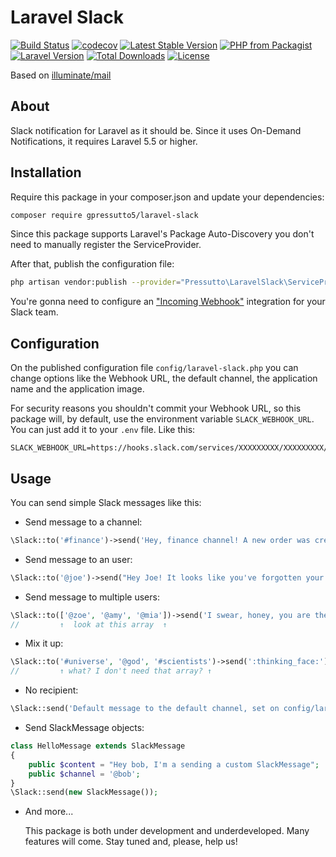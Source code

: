 # Laravel Slack
[![Build Status](https://img.shields.io/travis/gpressutto5/laravel-slack/master.svg?style=for-the-badge)](https://travis-ci.com/gpressutto5/laravel-slack)
[![codecov](https://img.shields.io/codecov/c/github/gpressutto5/laravel-slack/master.svg?style=for-the-badge)](https://codecov.io/gh/gpressutto5/laravel-slack)
[![Latest Stable Version](https://img.shields.io/packagist/v/gpressutto5/laravel-slack.svg?style=for-the-badge)](https://packagist.org/packages/gpressutto5/laravel-slack)
[![PHP from Packagist](https://img.shields.io/packagist/php-v/gpressutto5/laravel-slack.svg?style=for-the-badge)](https://packagist.org/packages/gpressutto5/laravel-slack)
[![Laravel Version](https://img.shields.io/badge/laravel-%3E%3D5.5-orange.svg?style=for-the-badge)](https://packagist.org/packages/gpressutto5/laravel-slack)
[![Total Downloads](https://img.shields.io/packagist/dt/gpressutto5/laravel-slack.svg?style=for-the-badge)](https://packagist.org/packages/gpressutto5/laravel-slack)
[![License](https://img.shields.io/packagist/l/gpressutto5/laravel-slack.svg?style=for-the-badge)](https://packagist.org/packages/gpressutto5/laravel-slack)

Based on [illuminate/mail](https://github.com/illuminate/mail)

## About

Slack notification for Laravel as it should be.
Since it uses On-Demand Notifications, it requires Laravel 5.5 or higher.

## Installation 

Require this package in your composer.json and update your dependencies:

```bash
composer require gpressutto5/laravel-slack
```

Since this package supports Laravel's Package Auto-Discovery
you don't need to manually register the ServiceProvider.

After that, publish the configuration file:

```bash
php artisan vendor:publish --provider="Pressutto\LaravelSlack\ServiceProvider"
```

You're gonna need to configure an ["Incoming Webhook"](https://api.slack.com/incoming-webhooks) integration for your Slack team.

## Configuration

On the published configuration file `config/laravel-slack.php`
you can change options like the Webhook URL, the default channel,
the application name and the application image.

For security reasons you shouldn't commit your Webhook URL,
so this package will, by default, use the environment variable
`SLACK_WEBHOOK_URL`. You can just add it to your `.env` file.
Like this:

```dotenv
SLACK_WEBHOOK_URL=https://hooks.slack.com/services/XXXXXXXXX/XXXXXXXXX/XXXXXXXXXXXXXXXXXXXXXXXX
```

## Usage

You can send simple Slack messages like this:

- Send message to a channel:

```php
\Slack::to('#finance')->send('Hey, finance channel! A new order was created just now!');
```

- Send message to an user:

```php
\Slack::to('@joe')->send("Hey Joe! It looks like you've forgotten your password! Use this token to recover it: as34bhdfh");
```

- Send message to multiple users:

```php
\Slack::to(['@zoe', '@amy', '@mia'])->send('I swear, honey, you are the only one... :heart:');
//         ↑  look at this array  ↑
```

- Mix it up:

```php
\Slack::to('#universe', '@god', '#scientists')->send(':thinking_face:');
//         ↑ what? I don't need that array? ↑
```

- No recipient:

```php
\Slack::send('Default message to the default channel, set on config/laravel-slack.php.');
```

- Send SlackMessage objects:

```php
class HelloMessage extends SlackMessage
{
    public $content = "Hey bob, I'm a sending a custom SlackMessage";
    public $channel = '@bob';
}
\Slack::send(new SlackMessage());
```

- And more...

    This package is both under development and underdeveloped.
    Many features will come. Stay tuned and, please, help us!
